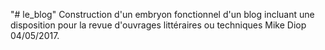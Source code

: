 "# le_blog" 
Construction d'un embryon fonctionnel d'un blog incluant une disposition pour la revue d'ouvrages littéraires ou techniques
Mike Diop 04/05/2017.
